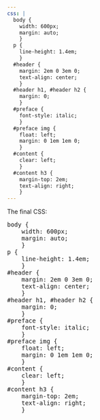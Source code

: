 ```yaml
---
css: |
  body {
    width: 600px;
    margin: auto;
    }
  p {
    line-height: 1.4em;
    }
  #header {
    margin: 2em 0 3em 0;
    text-align: center;
    }
  #header h1, #header h2 {
    margin: 0;
    }
  #preface {
    font-style: italic;
    }
  #preface img {
    float: left;
    margin: 0 1em 1em 0;
    }
  #content {
    clear: left;
    }
  #content h3 {
    margin-top: 2em;
    text-align: right;
    }
---
```

<p>The final CSS:</p>
<pre>
body {
	width: 600px;
	margin: auto;
	}
p {
	line-height: 1.4em;
	}
#header {
	margin: 2em 0 3em 0;
	text-align: center;
	}
#header h1, #header h2 {
	margin: 0;
	}
#preface {
	font-style: italic;
	}
#preface img {
	float: left;
	margin: 0 1em 1em 0;
	}
#content {
	clear: left;
	}
#content h3 {
	margin-top: 2em;
	text-align: right;
	}
</pre>
